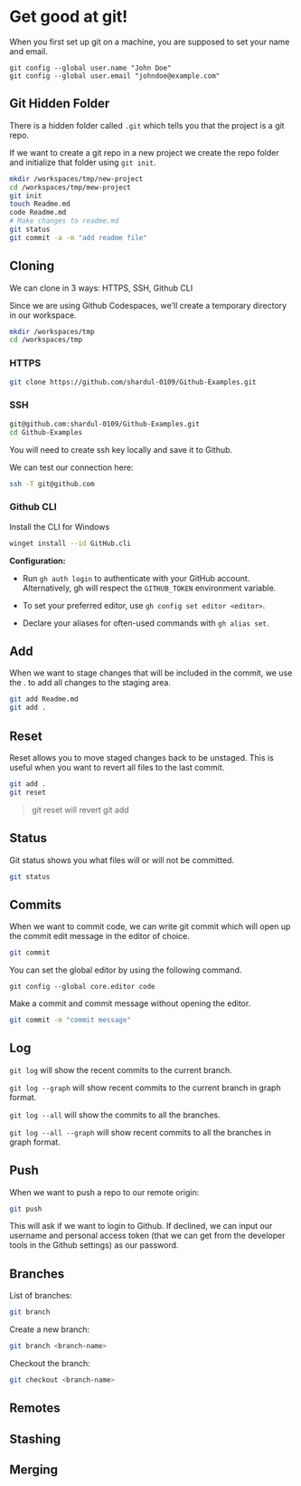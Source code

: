 # Get good at git!

When you first set up git on a machine, you are supposed to set your name and email.
```
git config --global user.name "John Doe"
git config --global user.email "johndoe@example.com"
```




## Git Hidden Folder

There is a hidden folder called `.git` which tells you that the project is a git repo.

If we want to create a git repo in a new project we create the repo folder and initialize that folder using `git init`.
```sh
mkdir /workspaces/tmp/new-project
cd /workspaces/tmp/mew-project
git init
touch Readme.md
code Readme.md
# Make changes to readme.md
git status
git commit -a -m "add readme file"
```




## Cloning

We can clone in 3 ways: HTTPS, SSH, Github CLI

Since we are using Github Codespaces, we'll create a temporary directory in our workspace.
```sh
mkdir /workspaces/tmp
cd /workspaces/tmp
```

### HTTPS
```sh
git clone https://github.com/shardul-0109/Github-Examples.git
```


### SSH

```sh
git@github.com:shardul-0109/Github-Examples.git
cd Github-Examples
```
You will need to create ssh key locally and save it to Github.

We can test our connection here:
```sh
ssh -T git@github.com
```


### Github CLI

Install the CLI for Windows
```sh
winget install --id GitHub.cli
```

**Configuration:**

- Run `gh auth login` to authenticate with your GitHub account. Alternatively, gh will respect the `GITHUB_TOKEN` environment variable.

- To set your preferred editor, use `gh config set editor <editor>`.

- Declare your aliases for often-used commands with `gh alias set`.


## Add

When we want to stage changes that will be included in the commit, we use the . to add all changes to the staging area.
```sh
git add Readme.md
git add .
```




## Reset

Reset allows you to move staged changes back to be unstaged.
This is useful when you want to revert all files to the last commit.
```sh
git add .
git reset
```

> git reset will revert git add




## Status

Git status shows you what files will or will not be committed.
```sh
git status
```




## Commits

When we want to commit code, we can write git commit which will open up the commit edit message in the editor of choice.
```sh
git commit
```

You can set the global editor by using the following command.
```
git config --global core.editor code
```

Make a commit and commit message without opening the editor.
```sh
git commit -m "commit message"
```



## Log

`git log` will show the recent commits to the current branch.

`git log --graph` will show recent commits to the current branch in graph format.

`git log --all` will show the commits to all the branches.

`git log --all --graph` will show recent commits to all the branches in graph format.




## Push

When we want to push a repo to our remote origin:
```sh
git push
```
This will ask if we want to login to Github. If declined, we can input our username and personal access token (that we can get from the developer tools in the Github settings) as our password.




## Branches
List of branches:
```sh
git branch
```

Create a new branch:
```sh
git branch <branch-name>
```

Checkout the branch:
```sh
git checkout <branch-name>
```


## Remotes

## Stashing

## Merging

